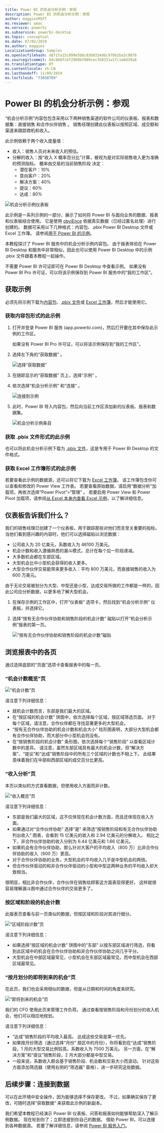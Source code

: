 ```yaml
---
title: Power BI 的机会分析示例：参观
description: Power BI 的机会分析示例：参观
author: maggiesMSFT
ms.reviewer: amac
ms.service: powerbi
ms.subservice: powerbi-desktop
ms.topic: conceptual
ms.date: 07/02/2019
ms.author: maggies
LocalizationGroup: Samples
ms.openlocfilehash: d871fa15c999e5b6c83b0334d6c978b2ba3c9870
ms.sourcegitcommit: 64c860fcbf2969bf089cec358331a1fc1e0d39a8
ms.translationtype: HT
ms.contentlocale: zh-CN
ms.lasthandoff: 11/09/2019
ms.locfileid: "73858709"
---
```

# <a name="opportunity-analysis-sample-for-power-bi-take-a-tour"></a>Power BI 的机会分析示例：参观

“机会分析示例”内容包包含采用以下两种销售渠道的软件公司的仪表板、报表和数据集：直接销售  和合作伙伴销售  。 销售经理创建此仪表板以按照区域、成交额和渠道来跟踪商机和收入。

此示例依赖于两个收入度量值：

* 收入：销售人员对未来收入的预估。
* 分解的收入：按“收入 X 概率百分比”计算，被视为是对实际销售收入更为准确的预测指标。 概率由交易的当前销售阶段  决定：
  * 潜在客户：10%  
  * 意向客户：20%  
  * 解决方案：40%  
  * 提议：60%  
  * 达成：80%

![机会分析示例仪表板](media/sample-opportunity-analysis/opportunity1.png)

此示例是一系列示例的一部分，展示了如何将 Power BI 与面向业务的数据、报表和仪表板结合使用。 它是使用 [obviEnce](http://www.obvience.com/) 依据真实数据（已经过匿名处理）进行创建的。 数据可采用以下几种格式：内容包、.pbix Power BI Desktop 文件或 Excel 工作簿。 请参阅[用于 Power BI 的示例](sample-datasets.md)。 

本教程探讨了 Power BI 服务中的机会分析示例内容包。 由于报表体验在 Power BI Desktop 和服务中非常相似，因此也可以使用 Power BI Desktop 中的示例 .pbix 文件跟着本教程一起操作。 

不需要 Power BI 许可证即可在 Power BI Desktop 中查看示例。 如果没有 Power BI Pro 许可证，可以将该示例保存到 Power BI 服务中的“我的工作区”。 

## <a name="get-the-sample"></a>获取示例

必须先将示例下载为[内容包](#get-the-content-pack-for-this-sample)、[.pbix 文件](#get-the-pbix-file-for-this-sample)或 [Excel 工作簿](#get-the-excel-workbook-for-this-sample)，然后才能使用它。

### <a name="get-the-content-pack-for-this-sample"></a>获取内容包形式的此示例

1. 打开并登录 Power BI 服务 (app.powerbi.com)，然后打开要在其中保存此示例的工作区。 

    如果没有 Power BI Pro 许可证，可以将该示例保存到“我的工作区”。

2. 选择左下角的“获取数据”  。

    ![选择“获取数据”](media/sample-datasets/power-bi-get-data.png)
3. 在随即显示的“获取数据”  页上，选择“示例”  。

4. 依次选择“机会分析示例”  和“连接”  。  

   ![连接到示例](media/sample-opportunity-analysis/opportunity-connect.png)
5. 此时，Power BI 导入内容包，然后向当前工作区添加新的仪表板、报表和数据集。

   ![机会分析示例条目](media/sample-opportunity-analysis/opportunity-entry.png)

### <a name="get-the-pbix-file-for-this-sample"></a>获取 .pbix 文件形式的此示例

也可以将此机会分析示例下载为 [.pbix 文件](https://download.microsoft.com/download/9/1/5/915ABCFA-7125-4D85-A7BD-05645BD95BD8/Opportunity%20Analysis%20Sample%20PBIX.pbix)，这是专用于 Power BI Desktop 的文件格式。

### <a name="get-the-excel-workbook-for-this-sample"></a>获取 Excel 工作簿形式的此示例

若要查看此示例的数据源，还可以将它下载为 [Excel 工作簿](https://go.microsoft.com/fwlink/?LinkId=529782)。 该工作簿包含你可以查看和修改的 Power View 工作表。 若要查看原始数据，请启用“数据分析”加载项，再依次选择“Power Pivot”>“管理”  。 若要启用 Power View 和 Power Pivot 加载项，请参阅[从 Excel 本身内查看 Excel 示例](sample-datasets.md#optional-take-a-look-at-the-excel-samples-from-inside-excel-itself)，以了解详细信息。

## <a name="what-is-our-dashboard-telling-us"></a>仪表板告诉我们什么？
我们的销售经理已创建了一个仪表板，用于跟踪那些对他们而言至关重要的指标。 当他们看到感兴趣的内容时，他们可以选择磁贴以浏览数据：

- 公司收入为 20 亿美元，系数收入为 46100 万美元。
- 机会计数和收入遵循熟悉的漏斗模式，总计在每个后一阶段递减。
- 大多数机会都在东部区域。
- 大型机会比中小型机会获得的收入更多。
- 大型合作伙伴交易能带来更多收入：平均 800 万美元，而直接销售的收入为 600 万美元。

由于无论交易被划分为大型、中型还是小型，达成交易所做的工作都是一样的，因此公司应分析数据，以更多地了解大型机会。

1. 在保存示例的工作区中，打开“仪表板”  选项卡，然后找到“机会分析示例”  仪表板，并选择它。

2. 选择“按有无合作伙伴协助和销售阶段的机会计数”  磁贴以打开“机会分析示例”报表的第一页。 

    ![“按有无合作伙伴协助和销售阶段的机会计数”磁贴](media/sample-opportunity-analysis/opportunity2.png)

## <a name="explore-the-pages-in-the-report"></a>浏览报表中的各页

通过选择底部的“页面”选项卡查看报表中的每一页。

### <a name="opportunity-count-overview-page"></a>“机会计数概览”页
![“机会计数”页](media/sample-opportunity-analysis/opportunity3.png)

请注意下列详细信息：
* 就机会计数而言，东部是我们最大的区域。  
* 在“按区域的机会计数”  饼图中，依次选择每个区域，按区域筛选页面。 对于每个区域，请注意，合作伙伴都在寻找显著更多的大型机会。   
* “按有无合作伙伴协助的机会计数和机会大小”  柱形图表明，大部分大型机会都有合作伙伴协助，而大部分中小型机会则没有。
* 在“按销售阶段的机会计数”  条形图，依次选择每个“销售阶段”  以查看区域计数中的差异。 请注意，虽然东部区域具有最大的机会计数，但“解决方案”、“提议”和“达成”销售阶段中的所有三个区域的计数也不相上下。 此结果意味着我们在中部和西部区域的成交百分比更高。

### <a name="revenue-analysis-page"></a>“收入分析”页
本页以类似的方式查看数据，但使用收入方面而非计数。  

![“收入概览”页](media/sample-opportunity-analysis/opportunity4.png)

请注意下列详细信息：
* 东部是我们最大的区域，这不仅体现在机会计数方面，而且还体现在收入方面。  
* 如果通过对“合作伙伴协助”  选择“是”  来筛选“按销售阶段和有无合作伙伴协助列出收入”  图表，会看到 15 亿美元的收入和 2.94 亿美元的分解收入。 相比之下，非合作伙伴协助的收入分别为 6.44 亿美元和 1.66 亿美元。 
* 如果机会有合作伙伴协助，那么针对大客户的平均收入（800 万）比非合作伙伴协助的收入（600 万）更高。  
* 对于合作伙伴协助的业务，大型机会的平均收入几乎是中型机会的两倍。  
* 但合作伙伴驱动的和非合作伙伴驱动的小型和中型这两种业务的平均收入却大致相当。   

很明显，相比非合作伙伴，合作伙伴在销售给顾客这方面表现得更好。 这样就很容易理解漏斗图中通过合作伙伴的交易更多了。

### <a name="opportunity-count-by-region-and-stage"></a>按区域和阶段的机会计数
此报表页查看与前一页类似的数据，但按区域和阶段对其进行细分。 

![“区域阶段计数”页](media/sample-opportunity-analysis/opportunity5.png)

请注意下列详细信息：
* 如果选择“按区域的机会计数”  饼图中的“东部”  以按东部区域进行筛选，将看到此区域中的机会在合作伙伴协助和非合作伙伴协助之间几乎平分。
* 大型机会在中部区域最常见，小型机会在东部区域最常见，而中型机会在西部区域最常见。

### <a name="upcoming-opportunities-by-month-page"></a>“按月划分的即将到来的机会”页
在此页，我们也会采用相似的数据，但是从日期和时间的角度来研究。 
 
![“即将到来的机会”页](media/sample-opportunity-analysis/opportunity6.png)

我们的 CFO 使用此页来管理工作负荷。 通过查看按销售阶段和月份划分的收入机会，他们可以相应地规划。

请注意下列详细信息：
* “达成”销售阶段的平均收入最高。 达成这些交易是第一优先。
* 如果按月份筛选（通过选择“月份”  扇区中的月份），你将看到在“达成”销售阶段，1 月的大型交易比例较高，系数收入为 7500 万美元。 另一方面，在“解决方案”和“提议”销售阶段，2 月大部分都是中型交易。
* 一般来说，系数收入额会基于销售阶段、机会数和交易大小而波动。 针对这些方面添加筛选器（使用右侧的“筛选器”  窗格），进一步研究这些数据。

## <a name="next-steps-connect-to-your-data"></a>后续步骤：连接到数据
可以在此环境中安全操作，因为能够选择不保存更改。 不过，如果确实保存了更改，可随时选择“获取数据”  来获取此示例的新副本。

我们希望本教程已经演示 Power BI 仪表板、问答和报表如何能够帮助深入了解示例数据。 现在轮到你了；立即连接到你自己的数据。 借助 Power BI，可以连接到各种数据源。 若要了解详细信息，请参阅 [Power BI 服务入门](service-get-started.md)。

